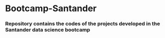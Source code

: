 # Bootcamp-Santander

### Repository contains the codes of the projects developed in the Santander data science bootcamp
